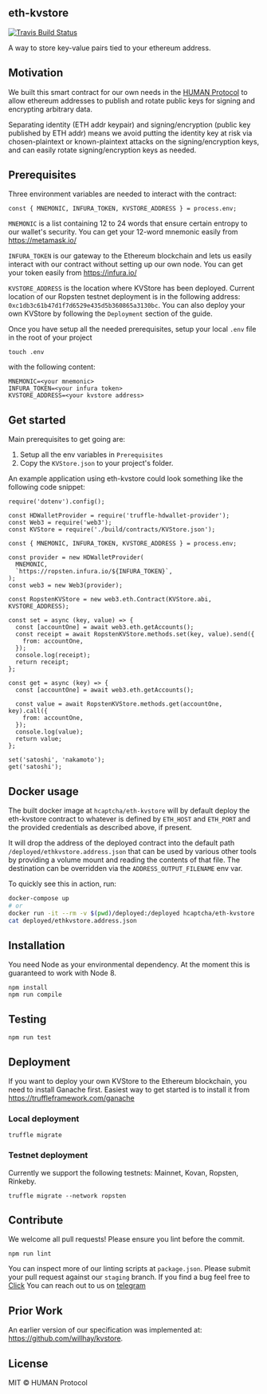 ## eth-kvstore
[![Travis Build Status](https://travis-ci.org/hCaptcha/eth-kvstore.svg?&branch=master)](https://travis-ci.org/hCaptcha/eth-kvstore)

A way to store key-value pairs tied to your ethereum address.

## Motivation
We built this smart contract for our own needs in the [HUMAN Protocol](https://www.hmt.ai/) to allow ethereum addresses to publish and rotate public keys for signing and encrypting arbitrary data.

Separating identity (ETH addr keypair) and signing/encryption (public key published by ETH addr) means we avoid putting the identity key at risk via chosen-plaintext or known-plaintext attacks on the signing/encryption keys, and can easily rotate signing/encryption keys as needed.

## Prerequisites
Three environment variables are needed to interact with the contract:
```
const { MNEMONIC, INFURA_TOKEN, KVSTORE_ADDRESS } = process.env;
```

`MNEMONIC` is a list containing 12 to 24 words that ensure certain entropy to our wallet's security. You can get your 12-word mnemonic easily from https://metamask.io/

`INFURA_TOKEN` is our gateway to the Ethereum blockchain and lets us easily interact with our contract without setting up our own node. You can get your token easily from https://infura.io/

`KVSTORE_ADDRESS` is the location where KVStore has been deployed. Current location of our Ropsten testnet deployment is in the following address: `0xc1db3c61b47d1f7d6529e435d5b360865a3130bc`. You can also deploy your own KVStore by following the `Deployment` section of the guide.

Once you have setup all the needed prerequisites, setup your local `.env` file in the root of your project
```
touch .env
```
with the following content:
```
MNEMONIC=<your mnemonic>
INFURA_TOKEN=<your infura token>
KVSTORE_ADDRESS=<your kvstore address>
```

## Get started

Main prerequisites to get going are:
1. Setup all the env variables in `Prerequisites`
2. Copy the `KVStore.json` to your project's folder.

An example application using eth-kvstore could look something like the following code snippet:

```
require('dotenv').config();

const HDWalletProvider = require('truffle-hdwallet-provider');
const Web3 = require('web3');
const KVStore = require('./build/contracts/KVStore.json');

const { MNEMONIC, INFURA_TOKEN, KVSTORE_ADDRESS } = process.env;

const provider = new HDWalletProvider(
  MNEMONIC,
  `https://ropsten.infura.io/${INFURA_TOKEN}`,
);
const web3 = new Web3(provider);

const RopstenKVStore = new web3.eth.Contract(KVStore.abi, KVSTORE_ADDRESS);

const set = async (key, value) => {
  const [accountOne] = await web3.eth.getAccounts();
  const receipt = await RopstenKVStore.methods.set(key, value).send({
    from: accountOne,
  });
  console.log(receipt);
  return receipt;
};

const get = async (key) => {
  const [accountOne] = await web3.eth.getAccounts();

  const value = await RopstenKVStore.methods.get(accountOne, key).call({
    from: accountOne,
  });
  console.log(value);
  return value;
};

set('satoshi', 'nakamoto');
get('satoshi');
```

## Docker usage

The built docker image at `hcaptcha/eth-kvstore` will by default deploy the eth-kvstore contract to whatever is defined by `ETH_HOST` and `ETH_PORT` and the provided credentials as described above, if present.

It will drop the address of the deployed contract into the default path `/deployed/ethkvstore.address.json` that can be used by various other tools by providing a volume mount and reading the contents of that file.  The destination can be overridden via the `ADDRESS_OUTPUT_FILENAME` env var.

To quickly see this in action, run:

```bash
docker-compose up
# or
docker run -it --rm -v $(pwd)/deployed:/deployed hcaptcha/eth-kvstore
cat deployed/ethkvstore.address.json
```

## Installation
You need Node as your environmental dependency. At the moment this is guaranteed to work with Node 8.

```
npm install
npm run compile
```

## Testing
```
npm run test
```

## Deployment
If you want to deploy your own KVStore to the Ethereum blockchain, you need to install Ganache first. Easiest way to get started is to install it from https://truffleframework.com/ganache

### Local deployment
```
truffle migrate
```

### Testnet deployment
Currently we support the following testnets: Mainnet, Kovan, Ropsten, Rinkeby.
```
truffle migrate --network ropsten
```

## Contribute
We welcome all pull requests! Please ensure you lint before the commit.
```
npm run lint
```
You can inspect more of our linting scripts at `package.json`.
Please submit your pull request against our `staging` branch.
If you find a bug feel free to [Click](https://github.com/hCaptcha/bounties)
You can reach out to us on [telegram](https://t.me/hcaptchachat)

## Prior Work
An earlier version of our specification was implemented at: https://github.com/willhay/kvstore.

## License
MIT &copy; HUMAN Protocol
